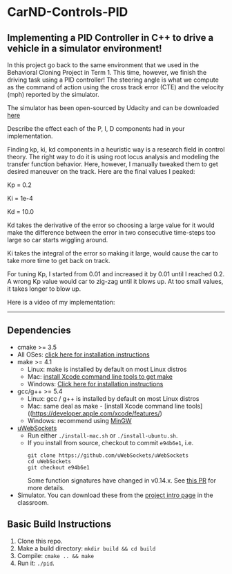 # CarND-Controls-PID

Implementing a PID Controller in C++ to drive a vehicle in a simulator environment!
---

In this project go back to the same environment that we used in the Behavioral Cloning Project in Term 1. This time, however, we finish the driving task using a PID controller! The steering angle is what we compute as the command of action using the cross track error (CTE) and the velocity (mph) reported by the simulator.

The simulator has been open-sourced by Udacity and can be downloaded [here](https://github.com/udacity/self-driving-car-sim/releases)

Describe the effect each of the P, I, D components had in your implementation.

Finding kp, ki, kd components in a heuristic way is a research field in control theory. The right way to do it is using root locus analysis and modeling the transfer function behavior. Here, however, I manually tweaked them to get desired maneuver on the track.
Here are the final values I peaked:

Kp = 0.2

Ki = 1e-4

Kd = 10.0

Kd takes the derivative of the error so choosing a large value for it would make the difference between the error in two consecutive time-steps too large so car starts wiggling around.

Ki takes the integral of the error so making it large, would cause the car to take more time to get back on track.

For tuning Kp, I started from 0.01 and increased it by 0.01 until I reached 0.2. A wrong Kp value would car to zig-zag until it blows up. At too small values, it takes longer to blow up.

Here is a video of my implementation:



---
## Dependencies

* cmake >= 3.5
 * All OSes: [click here for installation instructions](https://cmake.org/install/)
* make >= 4.1
  * Linux: make is installed by default on most Linux distros
  * Mac: [install Xcode command line tools to get make](https://developer.apple.com/xcode/features/)
  * Windows: [Click here for installation instructions](http://gnuwin32.sourceforge.net/packages/make.htm)
* gcc/g++ >= 5.4
  * Linux: gcc / g++ is installed by default on most Linux distros
  * Mac: same deal as make - [install Xcode command line tools]((https://developer.apple.com/xcode/features/)
  * Windows: recommend using [MinGW](http://www.mingw.org/)
* [uWebSockets](https://github.com/uWebSockets/uWebSockets)
  * Run either `./install-mac.sh` or `./install-ubuntu.sh`.
  * If you install from source, checkout to commit `e94b6e1`, i.e.
    ```
    git clone https://github.com/uWebSockets/uWebSockets
    cd uWebSockets
    git checkout e94b6e1
    ```
    Some function signatures have changed in v0.14.x. See [this PR](https://github.com/udacity/CarND-MPC-Project/pull/3) for more details.
* Simulator. You can download these from the [project intro page](https://github.com/udacity/self-driving-car-sim/releases) in the classroom.

## Basic Build Instructions

1. Clone this repo.
2. Make a build directory: `mkdir build && cd build`
3. Compile: `cmake .. && make`
4. Run it: `./pid`.
